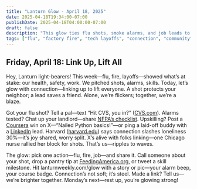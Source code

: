 ```yaml
---
title: "Lanturn Glow - April 18, 2025"
date: 2025-04-18T19:34:00-07:00
publishDate: 2025-04-18T04:00:00-07:00
draft: false
description: "This glow ties flu shots, smoke alarms, and job leads to connection. Share a vaccination tip, pantry donation, or skill milestone to strengthen our web. Connection cuts loneliness—tell us your link to brighten the collective glow."
tags: ["flu", "factory fire", "tech layoffs", "connection", "community", "well-being", "vaccination", "safety", "upskilling"]
---
```

## Friday, April 18: Link Up, Lift All  
<!--*Word Count*: ~550  
*Skill*: Connection (Tied to All Actions)  -->

Hey, Lanturn light-bearers! This week—flu, fire, layoffs—showed what’s at stake: our health, safety, work. We pitched shots, alarms, skills. Today, let’s glow with connection—linking up to lift everyone. A shot protects your neighbor; a lead saves a friend. Alone, we’re flickers; together, we’re a blaze.  

Got your flu shot? Tell a pal—text “Hit CVS, you in?” ([CVS.com](https://www.cvs.com/immunizations/flu)). Alarms tested? Chat up your landlord—share [NFPA’s checklist](https://www.nfpa.org/Public-Education/Staying-safe/Safety-equipment/Smoke-alarms). Upskilling? Post a [Coursera](https://www.coursera.org) win on X—“Nailed Python basics!”—or ping a laid-off buddy with a [LinkedIn](https://www.linkedin.com) lead. Harvard ([harvard.edu](https://www.hsph.harvard.edu/news/magazine/happiness-stress-heart-disease/)) says connection slashes loneliness 30%—it’s joy shared, worry split. X’s alive with folks linking—one Chicago nurse rallied her block for shots. That’s us—ripples to waves.  

The glow: pick one action—flu, fire, job—and share it. Call someone about your shot, drop a pantry tip at [FeedingAmerica.org](https://www.feedingamerica.org/find-your-local-foodbank), or tweet a skill milestone. Hit lanturnweekly.com/glow with a story or pic—your alarm beep, your course badge. Connection’s not soft; it’s steel. Made a link? Tell us—we’re brighter together. Monday’s next—rest up, you’re glowing strong!